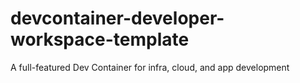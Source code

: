 # devcontainer-developer-workspace-template
A full-featured Dev Container for infra, cloud, and app development
